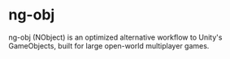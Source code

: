 # ng-obj
ng-obj (NObject) is an optimized alternative workflow to Unity's GameObjects, built for large open-world multiplayer games.

